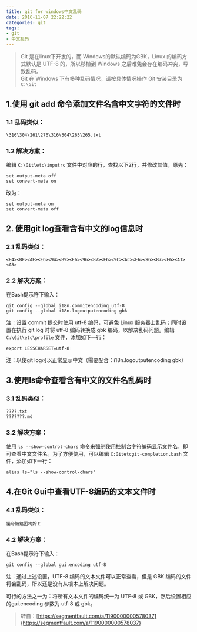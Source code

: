 ```yaml
---
title: git for windows中文乱码
date: 2016-11-07 22:22:22
categories: git
tags: 
- git
- 中文乱码
---
```


> Git 是在linux下开发的，而 Windows的默认编码为GBK，Linux 的编码方式默认是 UTF-8 的，所以移植到 Windows 之后难免会存在编码冲突，导致乱码。  
> Git 在 Windows 下有多种乱码情况，请按具体情况操作
> Git 安装目录为 `  C:\Git `

## 1.使用 git add 命令添加文件名含中文字符的文件时

### 1.1 乱码类似：

    \316\304\261\276\316\304\265\265.txt

### 1.2 解决方案：

编辑 ` C:\Git\etc\inputrc ` 文件中对应的行，查找以下2行，并修改其值，原先：

    set output-meta off
    set convert-meta on
改为：

    set output-meta on
    set convert-meta off

## 2. 使用git log查看含有中文的log信息时
### 2.1 乱码类似：

    <E4><BF><AE><E6><94><B9><E6><96><87><E6><9C><AC><E6><96><87><E6><A1><A3>
### 2.2 解决方案：

在Bash提示符下输入：

    git config --global i18n.commitencoding utf-8
    git config --global i18n.logoutputencoding gbk
注：设置 commit 提交时使用 utf-8 编码，可避免 Linux 服务器上乱码；同时设置在执行 git log 时将 utf-8 编码转换成 gbk 编码，以解决乱码问题。编辑 ` C:\Git\etc\profile ` 文件，添加如下一行：

    export LESSCHARSET=utf-8
注：以使git log可以正常显示中文（需要配合：i18n.logoutputencoding gbk）

## 3.使用ls命令查看含有中文的文件名乱码时
### 3.1 乱码类似：

    
    ????.txt
    ???????.md
### 3.2 解决方案：

使用 ` ls --show-control-chars ` 命令来强制使用控制台字符编码显示文件名，即可查看中文文件名。为了方便使用，可以编辑 ` C:Gitetcgit-completion.bash ` 文件，添加如下一行：

    alias ls="ls --show-control-chars"
## 4.在Git Gui中查看UTF-8编码的文本文件时
### 4.1 乱码类似：

    锘夸腑鏂囨枃妗￡

### 4.2 解决方案：

在Bash提示符下输入：

    git config --global gui.encoding utf-8
注：通过上述设置，UTF-8 编码的文本文件可以正常查看，但是 GBK 编码的文件将会乱码，所以还是没有从根本上解决问题。

可行的方法之一为：将所有文本文件的编码统一为 UTF-8 或 GBK，然后设置相应的gui.encoding 参数为 utf-8 或 gbk。

> 转自：[https://segmentfault.com/a/1190000000578037](https://segmentfault.com/a/1190000000578037)